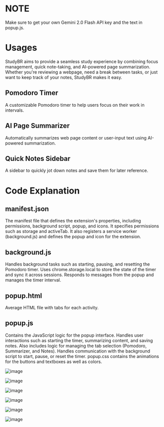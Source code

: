 # NOTE
Make sure to get your own Gemini 2.0 Flash API key and the text in popup.js.

# Usages
StudyBR aims to provide a seamless study experience by combining focus management, quick note-taking, and AI-powered page summarization. Whether you're reviewing a webpage, need a break between tasks, or just want to keep track of your notes, StudyBR makes it easy.

## Pomodoro Timer
A customizable Pomodoro timer to help users focus on their work in intervals.

## AI Page Summarizer
Automatically summarizes web page content or user-input text using AI-powered summarization.

## Quick Notes Sidebar
A sidebar to quickly jot down notes and save them for later reference.

# Code Explanation
 ## manifest.json
The manifest file that defines the extension's properties, including permissions, background script, popup, and icons. It specifies permissions such as storage and activeTab.
It also registers a service worker (background.js) and defines the popup and icon for the extension.
## background.js
Handles background tasks such as starting, pausing, and resetting the Pomodoro timer. Uses chrome.storage.local to store the state of the timer and sync it across sessions.
Responds to messages from the popup and manages the timer interval.
## popup.html
Average HTML file with tabs for each activity.
## popup.js
Contains the JavaScript logic for the popup interface. Handles user interactions such as starting the timer, summarizing content, and saving notes.
Also includes logic for managing the tab selection (Pomodoro, Summarizer, and Notes). Handles communication with the background script to start, pause, or reset the timer.
popup.css contains the animations for the buttons and textboxes as well as colors.

![image](https://github.com/user-attachments/assets/5fa030a8-93bf-4149-8d6e-c15b22f968c3)

![image](https://github.com/user-attachments/assets/cffd4ab1-42b6-4350-b809-63f427167c85)

![image](https://github.com/user-attachments/assets/ec468ccc-0f93-4b93-a8ce-856feb6c949d)

![image](https://github.com/user-attachments/assets/9c430e71-2b69-45d2-be64-34fb1288a03e)

![image](https://github.com/user-attachments/assets/728eae91-1b4b-4b12-b22c-ffbc8c1017d8)

![image](https://github.com/user-attachments/assets/52445c81-7e35-4e1e-a94d-8976b2d2afb0)
